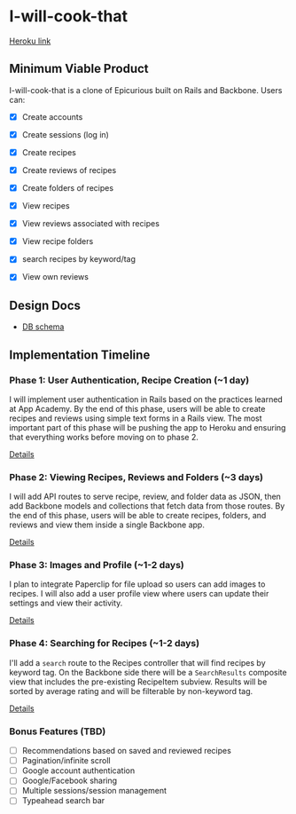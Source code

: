 # I-will-cook-that

[Heroku link][heroku]

[heroku]: http://iwillcookthat.herokuapp.com

## Minimum Viable Product
I-will-cook-that is a clone of Epicurious built on Rails and Backbone. Users can:

<!-- This is a Markdown checklist. Use it to keep track of your progress! -->

- [x] Create accounts
- [x] Create sessions (log in)
- [x] Create recipes
- [x] Create reviews of recipes
- [x] Create folders of recipes
- [x] View recipes
- [x] View reviews associated with recipes
- [x] View recipe folders
- [x] search recipes by keyword/tag
- [x] View own reviews


## Design Docs
* [DB schema][schema]

[schema]: ./docs/schema.md

## Implementation Timeline

### Phase 1: User Authentication, Recipe Creation (~1 day)
I will implement user authentication in Rails based on the practices learned at
App Academy. By the end of this phase, users will be able to create recipes and reviews using
simple text forms in a Rails view. The most important part of this phase will
be pushing the app to Heroku and ensuring that everything works before moving on
to phase 2.

[Details][phase-one]

### Phase 2: Viewing Recipes, Reviews and Folders (~3 days)
I will add API routes to serve recipe, review, and folder data as JSON, then add Backbone
models and collections that fetch data from those routes. By the end of this
phase, users will be able to create recipes, folders, and reviews and view them
inside a single Backbone app.

[Details][phase-two]

### Phase 3: Images and Profile (~1-2 days)
 I plan to integrate Paperclip for file upload so
users can add images to recipes. I will also add a user profile view where users can update their settings and view their activity.

[Details][phase-three]

### Phase 4: Searching for Recipes (~1-2 days)
I'll add a `search` route to the Recipes controller that will find recipes by keyword tag.  On the Backbone side there will be a `SearchResults` composite view that includes the pre-existing RecipeItem subview. Results will be sorted by average rating and will be filterable by non-keyword tag.

[Details][phase-four]


### Bonus Features (TBD)
- [ ] Recommendations based on saved and reviewed recipes
- [ ] Pagination/infinite scroll
- [ ] Google account authentication
- [ ] Google/Facebook sharing
- [ ] Multiple sessions/session management
- [ ] Typeahead search bar

[phase-one]: ./docs/phases/phase1.md
[phase-two]: ./docs/phases/phase2.md
[phase-three]: ./docs/phases/phase4.md
[phase-four]: ./docs/phases/phase5.md
